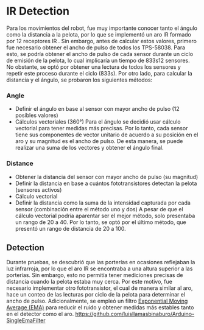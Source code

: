 # IR Detection

Para los movimientos del robot, fue muy importante conocer tanto el ángulo como la distancia a la pelota, por lo que se implementó un aro IR formado por 12 receptores IR  . Sin embargo, antes de calcular estos valores, primero fue necesario obtener el ancho de pulso de todos los TPS-58038. Para esto, se podría obtener el ancho de pulso de cada sensor durante un ciclo de emisión de la pelota, lo cual implicaría un tiempo de 833s12 sensores. No obstante, se optó por obtener una lectura de todos los sensores y repetir este proceso durante el ciclo (833s). 
Por otro lado, para calcular la distancia y el ángulo, se probaron los siguientes métodos:

### Angle
- Definir el ángulo en base al sensor con mayor ancho de pulso (12 posibles valores)
- Cálculos vectoriales (360°)
Para el ángulo se decidió usar cálculo vectorial para tener medidas más precisas. Por lo tanto, cada sensor tiene sus componentes de vector unitario de acuerdo a su posición en el aro y su magnitud es el ancho de pulso. De esta manera, se puede realizar una suma de los vectores y obtener el ángulo final.


### Distance
- Obtener la distancia del sensor con mayor ancho de pulso (su magnitud)
- Definir la distancia en base a cuántos fototransistores detectan la pelota (sensores activos)
- Cálculo vectorial
- Definir la distancia como la suma de la intensidad capturada por cada sensor (combinación entre el método uno y dos) 
A pesar de que el cálculo vectorial podría aparentar ser el mejor método, solo presentaba un rango de 20 a 40. Por lo tanto, se optó por el último método, que presentó un rango de distancia de 20 a 100.


## Detection
Durante pruebas, se descubrió que las porterías en ocasiones reflejaban la luz infrarroja, por lo que el aro IR se encontraba a una altura superior a las porterías. Sin embargo, esto no permitía tener mediciones precisas de distancia cuando la pelota estaba muy cerca. Por este motivo, fue necesario implementar otro fototransistor, el cual de manera similar al aro, hace un conteo de las lecturas por ciclo de la pelota para determinar el ancho de pulso. Adicionalmente, se empleó un filtro [Exponential Moving Average (EMA)](
    https://github.com/luisllamasbinaburo/Arduino-SingleEmaFilter
) para reducir el ruido y obtener medidas más estables tanto en el detector como el aro. 
https://github.com/luisllamasbinaburo/Arduino-SingleEmaFilter